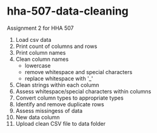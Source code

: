 # hha-507-data-cleaning
Assignment 2 for HHA 507
1. Load csv data
2. Print count of columns and rows
3. Print column names
4. Clean column names
    - lowercase
    - remove whitespace and special characters
    - replace whitespace with '_'
5. Clean strings within each column
6. Assess whitespace/special characters within columns
7. Convert column types to appropriate types
8. Identify and remove duplicate rows
9. Assess missingess of data
10. New data column
11. Upload clean CSV file to data folder
